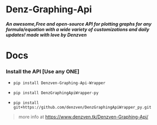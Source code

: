 # Denz-Graphing-Api
##### An awesome,Free and open-source API for plotting graphs for any formula/equation with a wide variety of customizations and daily updates! made with love by Denzven
# Docs 
### Install the API [Use any ONE]


* ``pip install Denzven-Graphing-Api-Wrapper``



* `pip install DenzGraphingApiWrapper-py`



* ```pip install git+https://github.com/denzven/DenzGraphingApiWrapper_py.git```


> more info at https://www.denzven.tk/Denzven-Graphing-Api/
